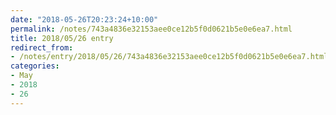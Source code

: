 ```yaml
---
date: "2018-05-26T20:23:24+10:00"
permalink: /notes/743a4836e32153aee0ce12b5f0d0621b5e0e6ea7.html
title: 2018/05/26 entry
redirect_from:
- /notes/entry/2018/05/26/743a4836e32153aee0ce12b5f0d0621b5e0e6ea7.html
categories:
- May
- 2018
- 26
---
```

